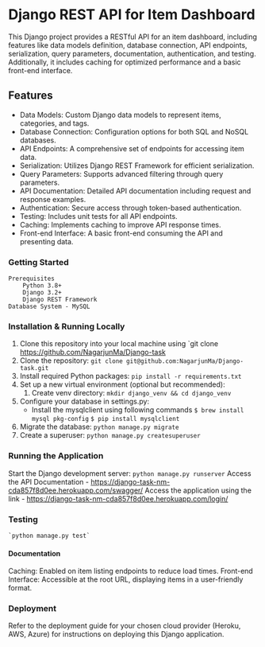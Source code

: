 #   Django REST API for Item Dashboard
This Django project provides a RESTful API for an item dashboard, including features like data models definition, database connection, API endpoints, serialization, query parameters, documentation, authentication, and testing. Additionally, it includes caching for optimized performance and a basic front-end interface.

##  Features
-   Data Models: Custom Django data models to represent items, categories, and tags.
-   Database Connection: Configuration options for both SQL and NoSQL databases.
-   API Endpoints: A comprehensive set of endpoints for accessing item data.
-   Serialization: Utilizes Django REST Framework for efficient serialization.
-   Query Parameters: Supports advanced filtering through query parameters.
-   API Documentation: Detailed API documentation including request and response examples.
-   Authentication: Secure access through token-based authentication.
-   Testing: Includes unit tests for all API endpoints.
-   Caching: Implements caching to improve API response times.
-   Front-end Interface: A basic front-end consuming the API and presenting data.
### Getting Started
    Prerequisites
        Python 3.8+
        Django 3.2+
        Django REST Framework
    Database System - MySQL


### Installation & Running Locally
1. Clone this repository into your local machine using `git clone https://github.com/NagarjunMa/Django-task
2. Clone the repository:
    `git clone git@github.com:NagarjunMa/Django-task.git`
3. Install required Python packages:
    `pip install -r requirements.txt`
4. Set up a new virtual environment (optional but recommended):
   1.  Create venv directory: `mkdir django_venv && cd django_venv`
5. Configure your database in settings.py:
    - Install the mysqlclient using following commands
        `$ brew install mysql pkg-config`
        `$ pip install mysqlclient`
6. Migrate the database:
        `python manage.py migrate`
7. Create a superuser:
        `python manage.py createsuperuser`
### Running the Application

Start the Django development server:
    `python manage.py runserver`
Access the API Documentation - https://django-task-nm-cda857f8d0ee.herokuapp.com/swagger/
Access the  application using the link - https://django-task-nm-cda857f8d0ee.herokuapp.com/login/


### Testing
    `python manage.py test`

#### Documentation

Caching: Enabled on item listing endpoints to reduce load times.
Front-end Interface: Accessible at the root URL, displaying items in a user-friendly format.

### Deployment
Refer to the deployment guide for your chosen cloud provider (Heroku, AWS, Azure) for instructions on deploying this Django application.
